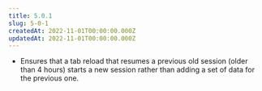 ```yaml
---
title: 5.0.1
slug: 5-0-1
createdAt: 2022-11-01T00:00:00.000Z
updatedAt: 2022-11-01T00:00:00.000Z
---
```


-   Ensures that a tab reload that resumes a previous old session (older than 4 hours) starts a new session rather than adding a set of data for the previous one.
